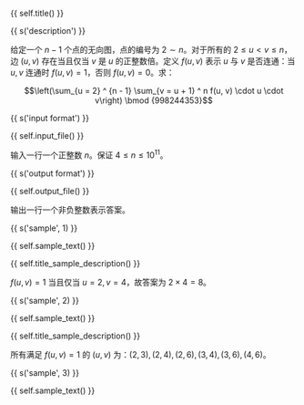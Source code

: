 {{ self.title() }}

{{ s('description') }}

给定一个 $n - 1$ 个点的无向图，点的编号为 $2 \sim n$。对于所有的 $2 \le u < v \le n$，边 $(u, v)$ 存在当且仅当 $v$ 是 $u$ 的正整数倍。定义 $f(u, v)$ 表示 $u$ 与 $v$ 是否连通：当 $u, v$ 连通时 $f(u, v) = 1$，否则 $f(u, v) = 0$。求：

$$\left(\sum_{u = 2} ^ {n - 1} \sum_{v = u + 1} ^ n f(u, v) \cdot u \cdot v\right) \bmod {998244353}$$

{{ s('input format') }}

{{ self.input_file() }}

输入一行一个正整数 $n$。保证 $4 \le n \le 10 ^ {11}$。

{{ s('output format') }}

{{ self.output_file() }}

输出一行一个非负整数表示答案。

{{ s('sample', 1) }}

{{ self.sample_text() }}

{{ self.title_sample_description() }}

$f(u, v) = 1$ 当且仅当 $u = 2, v = 4$，故答案为 $2 \times 4 = 8$。

{{ s('sample', 2) }}

{{ self.sample_text() }}

{{ self.title_sample_description() }}

所有满足 $f(u, v) = 1$ 的 $(u, v)$ 为：$(2, 3), (2, 4), (2, 6), (3, 4), (3, 6), (4, 6)$。

{{ s('sample', 3) }}

{{ self.sample_text() }}